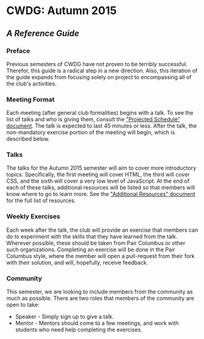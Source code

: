 # CWDG: Autumn 2015
## *A Reference Guide*

### Preface

Previous semesters of CWDG have not proven to be terribly successful. Therefor, this guide is a radical step in a new direction. Also, this iteration of the guide expands from focusing solely on project to encompassing all of the club's activities.

### Meeting Format

Each meeting (after general club formalities) begins with a talk. To see the list of talks and who is giving them, consult the ["Projected Schedule" document](schedule.md). The talk is expected to last 45 minutes or less. After the talk, the non-mandatory exercise portion of the meeting will begin, which is described below.

### Talks

The talks for the Autumn 2015 semester will aim to cover more introductory topics. Specifically, the first meeting will cover HTML, the third will cover CSS, and the sixth will cover a very low level of JavaScript. At the end of each of these talks, additional resources will be listed so that members will know where to go to learn more. See the ["Additional Resources" document](resources.md) for the full list of resources.

### Weekly Exercises

Each week after the talk, the club will provide an exercise that members can do to experiment with the skills that they have learned from the talk. Wherever possible, these should be taken from Pair Columbus or other such organizations. Completing an exercise will be done in the Pair Columbus style, where the member will open a pull-request from their fork with their solution, and will, hopefully, receive feedback.

### Community

This semester, we are looking to include members from the community as much as possible. There are two roles that members of the community are open to take:
- Speaker - Simply sign up to give a talk.
- Mentor - Mentors should come to a few meetings, and work with students who need help completing the exercises.
